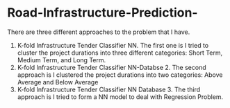 # Road-Infrastructure-Prediction-
There are three different approaches to the problem that I have.
1. K-fold Infrastructure Tender Classifier NN.
The first one is I tried to cluster the project durations into three different categories: Short Term, Medium Term, and Long Term. 
2. K-fold Infrastructure Tender Classifier NN-Databse 2.
The second approach is I clustered the project durations into two categories: Above Average and Below Average
3. K-fold Infrastructure Tender Classifier NN Database 3.
The third approach is I tried to form a NN model to deal with Regression Problem.

